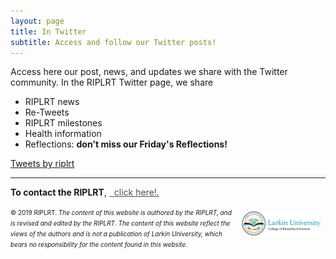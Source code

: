 ```yaml
---
layout: page
title: In Twitter
subtitle: Access and follow our Twitter posts!
---
```


Access here our post, news, and updates we share with the Twitter community. In the RIPLRT Twitter page, we share 

- RIPLRT news
- Re-Tweets
- RIPLRT milestones
- Health information
- Reflections: **don't miss our Friday's Reflections!**

<a class="twitter-timeline" href="https://twitter.com/riplrt?ref_src=twsrc%5Etfw">Tweets by riplrt</a> <script async src="https://platform.twitter.com/widgets.js" charset="utf-8"></script>

---
**To contact the RIPLRT**, 
<a href="mailto:contactus@riplrt.com" target="_blank" style="color:#515151;"><i class="fa fa-envelope" style="font-size:1em"></i> &nbsp; click here!.<br></a>

<a href="http://ularkin.org/college-of-biomedical-sciences/">
  <img src="/img/LU-Biomed-Logo-Horizontal-1.png" alt="College of Biomedical Sciences at Larkin University" align="right" style="width: 25%; height: 25%; margin:8px"/>
</a>

<font size="1">&#169; 2019 RIPLRT. <i>The content of this website is authored by the RIPLRT, and is revised and edited by the RIPLRT. The content of this website reflect the views of the authors and is not a publication of Larkin University, which bears no responsibility for the content found in this website</i>.</font>